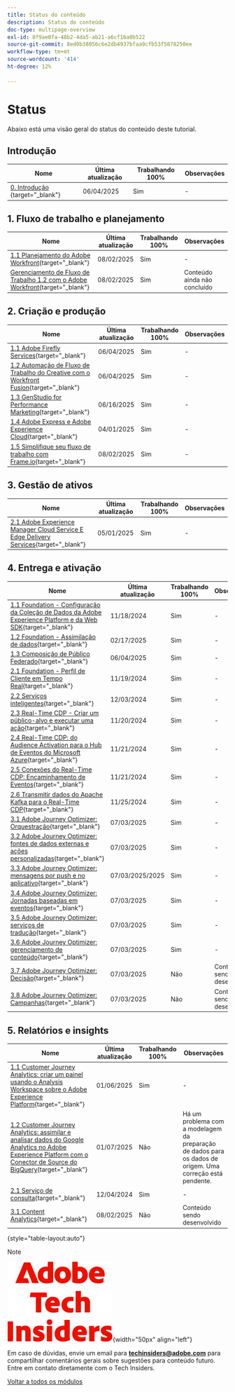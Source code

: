 ```yaml
---
title: Status do conteúdo
description: Status do conteúdo
doc-type: multipage-overview
exl-id: 8f9ae0fa-48b2-4da5-ab21-a6cf16a0b522
source-git-commit: 8ed0b38056c6e2db4937bfaa9cfb53f5878250ee
workflow-type: tm+mt
source-wordcount: '414'
ht-degree: 12%

---
```


# Status

Abaixo está uma visão geral do status do conteúdo deste tutorial.

## Introdução

| Nome | Última atualização | Trabalhando 100% | Observações |
| ---------------------- | ------------ | ------------ |------------ |
| [0. Introdução ](./modules/getting-started/gettingstarted/getting-started.md){target="_blank"} | 06/04/2025 | Sim | - |

## &#x200B;1. Fluxo de trabalho e planejamento

| Nome | Última atualização | Trabalhando 100% | Observações |
| ---------------------- | ------------ | ------------ |------------ |
| [1.1 Planejamento do Adobe Workfront](./modules/workflow-planning/module1.1/wfplanning.md){target="_blank"} | 08/02/2025 | Sim | - |
| [Gerenciamento de Fluxo de Trabalho 1.2 com o Adobe Workfront](./modules/workflow-planning/module1.2/workfront.md){target="_blank"} | 08/02/2025 | Sim | Conteúdo ainda não concluído |

## &#x200B;2. Criação e produção

| Nome | Última atualização | Trabalhando 100% | Observações |
| ---------------------- | ------------ | ------------ |------------ |
| [1.1 Adobe Firefly Services](./modules/creation-production/module1.1/firefly-services.md){target="_blank"} | 06/04/2025 | Sim | - |
| [1.2 Automação de Fluxo de Trabalho do Creative com o Workfront Fusion](./modules/creation-production/module1.2/automation.md){target="_blank"} | 06/04/2025 | Sim | - |
| [1.3 GenStudio for Performance Marketing](./modules/creation-production/module1.3/genstudio.md){target="_blank"} | 06/16/2025 | Sim | - |
| [1.4 Adobe Express e Adobe Experience Cloud](./modules/creation-production/module1.4/express.md){target="_blank"} | 04/01/2025 | Sim | - |
| [1.5 Simplifique seu fluxo de trabalho com Frame.io](./modules/creation-production/module1.5/frameio.md){target="_blank"} | 08/02/2025 | Sim | - |


## &#x200B;3. Gestão de ativos

| Nome | Última atualização | Trabalhando 100% | Observações |
| ---------------------- | ------------ | ------------ |------------ |
| [2.1 Adobe Experience Manager Cloud Service E Edge Delivery Services](./modules/asset-mgmt/module2.1/aemcs.md){target="_blank"} | 05/01/2025 | Sim | - |

## &#x200B;4. Entrega e ativação

| Nome | Última atualização | Trabalhando 100% | Observações |
| ---------------------- | ------------ | ------------ |------------ |
| [1.1 Foundation - Configuração da Coleção de Dados da Adobe Experience Platform e da Web SDK](./modules/delivery-activation/datacollection/dc1.1/data-ingestion-launch-web-sdk.md){target="_blank"} | 11/18/2024 | Sim | - |
| [1.2 Foundation - Assimilação de dados](./modules/delivery-activation/datacollection/dc1.2/data-ingestion.md){target="_blank"} | 02/17/2025 | Sim | - |
| [1.3 Composição de Público Federado](./modules/delivery-activation/datacollection/dc1.3/fac.md){target="_blank"} | 06/04/2025 | Sim | - |
| [2.1 Foundation - Perfil de Cliente em Tempo Real](./modules/delivery-activation/rtcdp-b2c/rtcdpb2c-1/real-time-customer-profile.md){target="_blank"} | 11/19/2024 | Sim | - |
| [2.2 Serviços inteligentes](./modules/delivery-activation/rtcdp-b2c/rtcdpb2c-2/intelligent-services.md){target="_blank"} | 12/03/2024 | Sim | - |
| [2.3 Real-Time CDP - Criar um público-alvo e executar uma ação](./modules/delivery-activation/rtcdp-b2c/rtcdpb2c-3/real-time-cdp-build-a-segment-take-action.md){target="_blank"} | 11/20/2024 | Sim | - |
| [2.4 Real-Time CDP: do Audience Activation para o Hub de Eventos do Microsoft Azure](./modules/delivery-activation/rtcdp-b2c/rtcdpb2c-4/segment-activation-microsoft-azure-eventhub.md){target="_blank"} | 11/21/2024 | Sim | - |
| [2.5 Conexões do Real-Time CDP: Encaminhamento de Eventos](./modules/delivery-activation/rtcdp-b2c/rtcdpb2c-5/aep-data-collection-ssf.md){target="_blank"} | 11/21/2024 | Sim | - |
| [2.6 Transmitir dados do Apache Kafka para o Real-Time CDP](./modules/delivery-activation/rtcdp-b2c/rtcdpb2c-6/aep-apache-kafka.md){target="_blank"} | 11/25/2024 | Sim | - |
| [3.1 Adobe Journey Optimizer: Orquestração](./modules/delivery-activation/ajo-b2c/ajob2c-1/journey-orchestration-create-account.md){target="_blank"} | 07/03/2025 | Sim | - |
| [3.2 Adobe Journey Optimizer: fontes de dados externas e ações personalizadas](./modules/delivery-activation/ajo-b2c/ajob2c-2/journey-orchestration-external-weather-api-sms.md){target="_blank"} | 07/03/2025 | Sim | - |
| [3.3 Adobe Journey Optimizer: mensagens por push e no aplicativo](./modules/delivery-activation/ajo-b2c/ajob2c-3/ajopushinapp.md){target="_blank"} | 07/03/2025/2025 | Sim | - |
| [3.4 Adobe Journey Optimizer: Jornadas baseadas em eventos](./modules/delivery-activation/ajo-b2c/ajob2c-4/journeyoptimizer.md){target="_blank"} | 07/03/2025 | Sim | - |
| [3.5 Adobe Journey Optimizer: serviços de tradução](./modules/delivery-activation/ajo-b2c/ajob2c-5/ajotranslationsvcs.md){target="_blank"} | 07/03/2025 | Sim | - |
| [3.6 Adobe Journey Optimizer: gerenciamento de conteúdo](./modules/delivery-activation/ajo-b2c/ajob2c-6/ajocontent.md){target="_blank"} | 07/03/2025 | Sim | - |
| [3.7 Adobe Journey Optimizer: Decisão](./modules/delivery-activation/ajo-b2c/ajob2c-7/ajo-decisioning.md){target="_blank"} | 07/03/2025 | Não | Conteúdo sendo desenvolvido |
| [3.8 Adobe Journey Optimizer: Campanhas](./modules/delivery-activation/ajo-b2c/ajob2c-8/ajocampaigns.md){target="_blank"} | 07/03/2025 | Não | Conteúdo sendo desenvolvido |

## &#x200B;5. Relatórios e insights

| Nome | Última atualização | Trabalhando 100% | Observações |
| ---------------------- | ------------ | ------------ |------------ |
| [1.1 Customer Journey Analytics: criar um painel usando o Analysis Workspace sobre o Adobe Experience Platform](./modules/reporting-insights/cja-b2c/cjab2c-1/customer-journey-analytics-build-a-dashboard.md){target="_blank"} | 01/06/2025 | Sim | - |
| [1.2 Customer Journey Analytics: assimilar e analisar dados do Google Analytics no Adobe Experience Platform com o Conector de Source do BigQuery](./modules/reporting-insights/cja-b2c/cjab2c-2/customer-journey-analytics-bigquery-gcp.md){target="_blank"} | 01/07/2025 | Não | Há um problema com a modelagem da preparação de dados para os dados de origem. Uma correção está pendente. |
| [2.1 Serviço de consulta](./modules/reporting-insights/datadistiller/dd-1/query-service.md){target="_blank"} | 12/04/2024 | Sim | - |
| [3.1 Content Analytics](./modules/reporting-insights/content/module3.1/contentanalytics.md){target="_blank"} | 08/02/2025 | Não | Conteúdo sendo desenvolvido |

{style="table-layout:auto"}

>[!NOTE]
>
>![Informantes técnicos](./assets/images/techinsiders.png){width="50px" align="left"}
>
>Em caso de dúvidas, envie um email para **techinsiders@adobe.com** para compartilhar comentários gerais sobre sugestões para conteúdo futuro. Entre em contato diretamente com o Tech Insiders.

[Voltar a todos os módulos](./overview.md)
